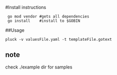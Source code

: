 
#Install instructions
```
 go mod vendor #gets all dependencies
 go install    #install to $GOBIN
```
##Usage

```pluck -v valuesFile.yaml -t templateFile.gotext```

note
-
check ./example dir for samples